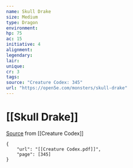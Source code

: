 ```yaml
---
name: Skull Drake
size: Medium
type: Dragon
environment: 
hp: 75
ac: 15
initiative: 4
alignment: 
legendary: 
lair: 
unique: 
cr: 3
tags: 
source: "Creature Codex: 345"
url: "https://open5e.com/monsters/skull-drake"
---
```

# [[Skull Drake]]

[Source](zotero://open-pdf/library/items/NTNKJRHG?page=345) from [[Creature Codex]]

```pdf
{
	"url": "[[Creature Codex.pdf]]",
	"page": [345]
}
```

